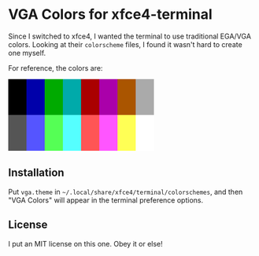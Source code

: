 # VGA Colors for xfce4-terminal

Since I switched to xfce4, I wanted the terminal to use traditional
EGA/VGA colors. Looking at their `colorscheme` files, I found it
wasn't hard to create one myself.

For reference, the colors are:

![vga color set](assets/vga.png)

## Installation

Put `vga.theme` in `~/.local/share/xfce4/terminal/colorschemes`,
and then "VGA Colors" will appear in the terminal preference options.

## License

I put an MIT license on this one.  Obey it or else!

